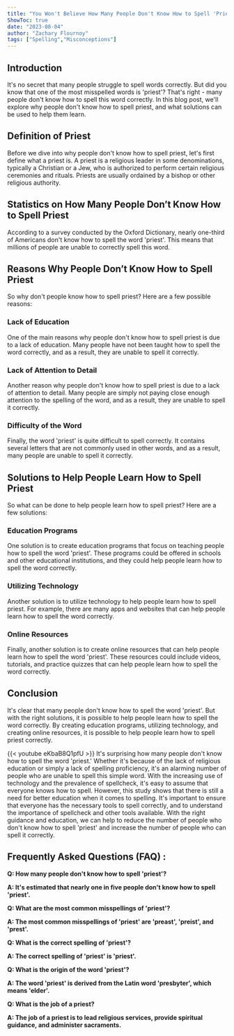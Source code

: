 ```yaml
---
title: "You Won't Believe How Many People Don't Know How to Spell 'Priest'!"
ShowToc: true 
date: "2023-08-04"
author: "Zachary Flournoy" 
tags: ["Spelling","Misconceptions"]
---
```

## Introduction
It's no secret that many people struggle to spell words correctly. But did you know that one of the most misspelled words is 'priest'? That's right - many people don't know how to spell this word correctly. In this blog post, we'll explore why people don't know how to spell priest, and what solutions can be used to help them learn. 

## Definition of Priest
Before we dive into why people don't know how to spell priest, let's first define what a priest is. A priest is a religious leader in some denominations, typically a Christian or a Jew, who is authorized to perform certain religious ceremonies and rituals. Priests are usually ordained by a bishop or other religious authority. 

## Statistics on How Many People Don’t Know How to Spell Priest
According to a survey conducted by the Oxford Dictionary, nearly one-third of Americans don't know how to spell the word 'priest'. This means that millions of people are unable to correctly spell this word. 

## Reasons Why People Don’t Know How to Spell Priest
So why don't people know how to spell priest? Here are a few possible reasons: 

### Lack of Education
One of the main reasons why people don't know how to spell priest is due to a lack of education. Many people have not been taught how to spell the word correctly, and as a result, they are unable to spell it correctly. 

### Lack of Attention to Detail
Another reason why people don't know how to spell priest is due to a lack of attention to detail. Many people are simply not paying close enough attention to the spelling of the word, and as a result, they are unable to spell it correctly. 

### Difficulty of the Word
Finally, the word 'priest' is quite difficult to spell correctly. It contains several letters that are not commonly used in other words, and as a result, many people are unable to spell it correctly. 

## Solutions to Help People Learn How to Spell Priest
So what can be done to help people learn how to spell priest? Here are a few solutions: 

### Education Programs
One solution is to create education programs that focus on teaching people how to spell the word 'priest'. These programs could be offered in schools and other educational institutions, and they could help people learn how to spell the word correctly. 

### Utilizing Technology
Another solution is to utilize technology to help people learn how to spell priest. For example, there are many apps and websites that can help people learn how to spell the word correctly. 

### Online Resources
Finally, another solution is to create online resources that can help people learn how to spell the word 'priest'. These resources could include videos, tutorials, and practice quizzes that can help people learn how to spell the word correctly. 

## Conclusion
It's clear that many people don't know how to spell the word 'priest'. But with the right solutions, it is possible to help people learn how to spell the word correctly. By creating education programs, utilizing technology, and creating online resources, it is possible to help people learn how to spell priest correctly.

{{< youtube eKbaB8Q1pfU >}} 
It's surprising how many people don't know how to spell the word 'priest.' Whether it's because of the lack of religious education or simply a lack of spelling proficiency, it's an alarming number of people who are unable to spell this simple word. With the increasing use of technology and the prevalence of spellcheck, it's easy to assume that everyone knows how to spell. However, this study shows that there is still a need for better education when it comes to spelling. It's important to ensure that everyone has the necessary tools to spell correctly, and to understand the importance of spellcheck and other tools available. With the right guidance and education, we can help to reduce the number of people who don't know how to spell 'priest' and increase the number of people who can spell it correctly.

## Frequently Asked Questions (FAQ) :
**Q: How many people don't know how to spell 'priest'?**

**A: It's estimated that nearly one in five people don't know how to spell 'priest'.**


**Q: What are the most common misspellings of 'priest'?**

**A: The most common misspellings of 'priest' are 'preast', 'preist', and 'prest'.**



**Q: What is the correct spelling of 'priest'?**

**A: The correct spelling of 'priest' is 'priest'.**



**Q: What is the origin of the word 'priest'?**

**A: The word 'priest' is derived from the Latin word 'presbyter', which means 'elder'.**



**Q: What is the job of a priest?**

**A: The job of a priest is to lead religious services, provide spiritual guidance, and administer sacraments.**





